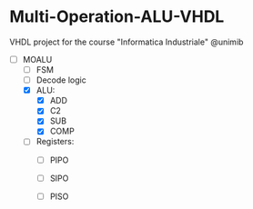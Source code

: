 # Multi-Operation-ALU-VHDL
VHDL project for the course "Informatica Industriale" @unimib

- [ ] MOALU
    - [ ] FSM
    - [ ] Decode logic
    - [x] ALU:
        - [x] ADD
        - [x] C2
        - [x] SUB
        - [x] COMP
    - [ ] Registers:
        - [ ] PIPO
        - [ ] SIPO
        - [ ] PISO



